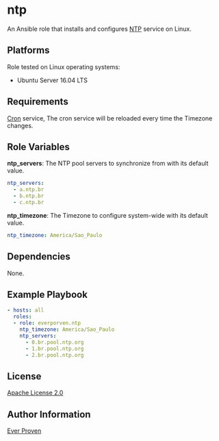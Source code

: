 ntp
===

An Ansible role that installs and configures [NTP] service on Linux.

Platforms
---------

Role tested on Linux operating systems:

* Ubuntu Server 16.04 LTS

Requirements
------------

[Cron] service, The cron service will be reloaded every time the Timezone changes.

Role Variables
--------------

__ntp_servers__: The NTP pool servers to synchronize from with its default value.

```YAML
ntp_servers:
  - a.ntp.br
  - b.ntp.br
  - c.ntp.br
```

__ntp_timezone__: The Timezone to configure system-wide with its default value.

```YAML
ntp_timezone: America/Sao_Paulo
```

Dependencies
------------

None.

Example Playbook
----------------

```YAML
- hosts: all
  roles:
  - role: everporven.ntp
    ntp_timezone: America/Sao_Paulo
    ntp_servers:
      - 0.br.pool.ntp.org
      - 1.br.pool.ntp.org
      - 2.br.pool.ntp.org
```

License
-------

[Apache License 2.0]

Author Information
------------------

[Ever Proven]

[NTP]: https://en.wikipedia.org/wiki/Network_Time_Protocol
[Cron]: https://en.wikipedia.org/wiki/Cron
[Apache License 2.0]: https://github.com/everproven/ansible-ntp/blob/master/LICENSE
[Ever Proven]: https://github.com/everproven
